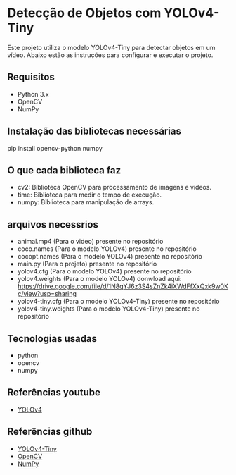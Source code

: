 # Detecção de Objetos com YOLOv4-Tiny

Este projeto utiliza o modelo YOLOv4-Tiny para detectar objetos em um vídeo. Abaixo estão as instruções para configurar e executar o projeto.

## Requisitos

- Python 3.x
- OpenCV
- NumPy

## Instalação das bibliotecas necessárias

pip install opencv-python numpy

## O que cada biblioteca faz
- cv2: Biblioteca OpenCV para processamento de imagens e vídeos.
- time: Biblioteca para medir o tempo de execução.
- numpy: Biblioteca para manipulação de arrays.

## arquivos necessrios

- animal.mp4 (Para o video) presente no repositório
- coco.names (Para o modelo YOLOv4) presente no repositório
- cocopt.names (Para o modelo YOLOv4) presente no repositório
- main.py (Para o projeto) presente no repositório
- yolov4.cfg (Para o modelo YOLOv4) presente no repositório
- yolov4.weights (Para o modelo YOLOv4) donwload aqui: https://drive.google.com/file/d/1N8qYJ6z3S4sZnZk4iXWdFfXxQxk9w0Kc/view?usp=sharing
- yolov4-tiny.cfg (Para o modelo YOLOv4-Tiny) presente no repositório
- yolov4-tiny.weights (Para o modelo YOLOv4-Tiny) presente no repositório

## Tecnologias usadas

- python
- opencv
- numpy

## Referências youtube

- [YOLOv4](https://www.youtube.com/watch?v=0Iy8VtTmWQI)

## Referências github
- [YOLOv4-Tiny](https://github.com/ultralytics/yolov4-tiny)
- [OpenCV](https://github.com/opencv/opencv)
- [NumPy](https://numpy.org/)




